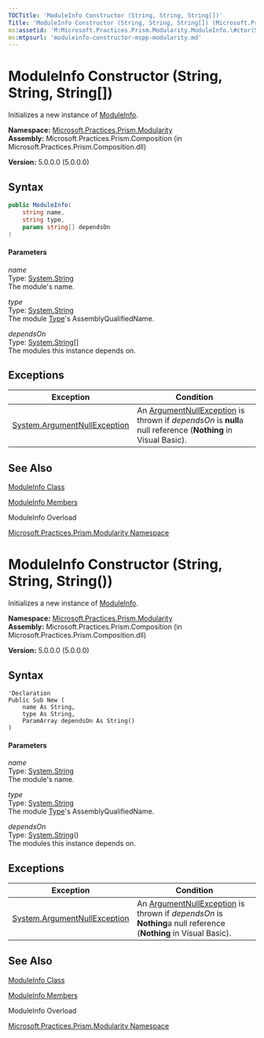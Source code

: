 ```yaml
---
TOCTitle: 'ModuleInfo Constructor (String, String, String[])'
Title: 'ModuleInfo Constructor (String, String, String[]) (Microsoft.Practices.Prism.Modularity)'
ms:assetid: 'M:Microsoft.Practices.Prism.Modularity.ModuleInfo.\#ctor(System.String,System.String,System.String[])'
ms:mtpsurl: 'moduleinfo-constructor-mspp-modularity.md'
---
```


# ModuleInfo Constructor (String, String, String[])

Initializes a new instance of [ModuleInfo](/patterns-practices/reference/moduleinfo-class-mspp-modularity).

**Namespace:** [Microsoft.Practices.Prism.Modularity](/patterns-practices/reference/mspp-modularity-namespace)  
**Assembly:** Microsoft.Practices.Prism.Composition (in Microsoft.Practices.Prism.Composition.dll)

**Version:** 5.0.0.0 (5.0.0.0)

## Syntax

```C#
public ModuleInfo(
	string name,
	string type,
	params string[] dependsOn
)
```

#### Parameters

*name*  
Type: [System.String](http://msdn.microsoft.com/en-us/library/s1wwdcbf)  
The module's name.

*type*  
Type: [System.String](http://msdn.microsoft.com/en-us/library/s1wwdcbf)  
The module [Type](http://msdn.microsoft.com/en-us/library/42892f65)'s AssemblyQualifiedName.

*dependsOn*  
Type: [System.String](http://msdn2.microsoft.com/en-us/library/s1wwdcbf)[]  
The modules this instance depends on.

## Exceptions

| Exception | Condition |
|---|---|
| [System.ArgumentNullException](http://msdn.microsoft.com/en-us/library/27426hcy) | An [ArgumentNullException](http://msdn2.microsoft.com/en-us/library/27426hcy) is thrown if *dependsOn* is **null**a null reference (**Nothing** in Visual Basic). |

## See Also

[ModuleInfo Class](/patterns-practices/reference/moduleinfo-class-mspp-modularity)

[ModuleInfo Members](/patterns-practices/reference/moduleinfo-members-mspp-modularity)

ModuleInfo Overload

[Microsoft.Practices.Prism.Modularity Namespace](/patterns-practices/reference/mspp-modularity-namespace)

# ModuleInfo Constructor (String, String, String())

Initializes a new instance of [ModuleInfo](/patterns-practices/reference/moduleinfo-class-mspp-modularity).

**Namespace:** [Microsoft.Practices.Prism.Modularity](/patterns-practices/reference/mspp-modularity-namespace)  
**Assembly:** Microsoft.Practices.Prism.Composition (in Microsoft.Practices.Prism.Composition.dll)

**Version:** 5.0.0.0 (5.0.0.0)

## Syntax

```VB
'Declaration
Public Sub New ( 
	name As String,
	type As String,
	ParamArray dependsOn As String()
)
```

#### Parameters

*name*  
Type: [System.String](http://msdn.microsoft.com/en-us/library/s1wwdcbf)  
The module's name.

*type*  
Type: [System.String](http://msdn.microsoft.com/en-us/library/s1wwdcbf)  
The module [Type](http://msdn.microsoft.com/en-us/library/42892f65)'s AssemblyQualifiedName.

*dependsOn*  
Type: [System.String](http://msdn2.microsoft.com/en-us/library/s1wwdcbf)()  
The modules this instance depends on.

## Exceptions

| Exception | Condition |
|---|---|
| [System.ArgumentNullException](http://msdn.microsoft.com/en-us/library/27426hcy) | An [ArgumentNullException](http://msdn2.microsoft.com/en-us/library/27426hcy) is thrown if *dependsOn* is **Nothing**a null reference (**Nothing** in Visual Basic). |

## See Also

[ModuleInfo Class](/patterns-practices/reference/moduleinfo-class-mspp-modularity)

[ModuleInfo Members](/patterns-practices/reference/moduleinfo-members-mspp-modularity)

ModuleInfo Overload

[Microsoft.Practices.Prism.Modularity Namespace](/patterns-practices/reference/mspp-modularity-namespace)
